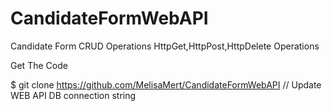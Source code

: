 # CandidateFormWebAPI
  Candidate Form CRUD Operations
  HttpGet,HttpPost,HttpDelete Operations
  
Get The Code

$ git clone https://github.com/MelisaMert/CandidateFormWebAPI
// Update WEB API DB connection string 
